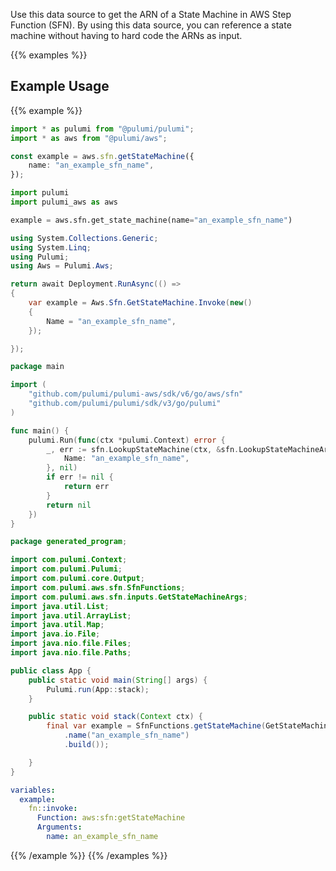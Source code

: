 Use this data source to get the ARN of a State Machine in AWS Step
Function (SFN). By using this data source, you can reference a
state machine without having to hard code the ARNs as input.

{{% examples %}}
## Example Usage
{{% example %}}

```typescript
import * as pulumi from "@pulumi/pulumi";
import * as aws from "@pulumi/aws";

const example = aws.sfn.getStateMachine({
    name: "an_example_sfn_name",
});
```
```python
import pulumi
import pulumi_aws as aws

example = aws.sfn.get_state_machine(name="an_example_sfn_name")
```
```csharp
using System.Collections.Generic;
using System.Linq;
using Pulumi;
using Aws = Pulumi.Aws;

return await Deployment.RunAsync(() => 
{
    var example = Aws.Sfn.GetStateMachine.Invoke(new()
    {
        Name = "an_example_sfn_name",
    });

});
```
```go
package main

import (
	"github.com/pulumi/pulumi-aws/sdk/v6/go/aws/sfn"
	"github.com/pulumi/pulumi/sdk/v3/go/pulumi"
)

func main() {
	pulumi.Run(func(ctx *pulumi.Context) error {
		_, err := sfn.LookupStateMachine(ctx, &sfn.LookupStateMachineArgs{
			Name: "an_example_sfn_name",
		}, nil)
		if err != nil {
			return err
		}
		return nil
	})
}
```
```java
package generated_program;

import com.pulumi.Context;
import com.pulumi.Pulumi;
import com.pulumi.core.Output;
import com.pulumi.aws.sfn.SfnFunctions;
import com.pulumi.aws.sfn.inputs.GetStateMachineArgs;
import java.util.List;
import java.util.ArrayList;
import java.util.Map;
import java.io.File;
import java.nio.file.Files;
import java.nio.file.Paths;

public class App {
    public static void main(String[] args) {
        Pulumi.run(App::stack);
    }

    public static void stack(Context ctx) {
        final var example = SfnFunctions.getStateMachine(GetStateMachineArgs.builder()
            .name("an_example_sfn_name")
            .build());

    }
}
```
```yaml
variables:
  example:
    fn::invoke:
      Function: aws:sfn:getStateMachine
      Arguments:
        name: an_example_sfn_name
```
{{% /example %}}
{{% /examples %}}